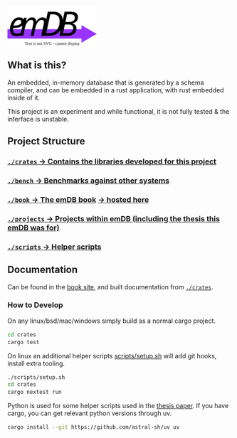 <img src="./crates/emdb/docs/logo.drawio.svg" alt="emDB" style="vertical-align: middle;" title="emdb logo" width="200"/>

## What is this?
An embedded, in-memory database that is generated by a schema compiler, and can be embedded in a rust application, with rust embedded inside of it.

This project is an experiment and while functional, it is not fully tested & the interface is unstable.

## Project Structure
### [`./crates` → Contains the libraries developed for this project](./crates)
### [`./bench` → Benchmarks against other systems](./bench)
### [`./book` → The emDB book](./book) [→ hosted here](https://oliverkillane.github.io/emDB/)
### [`./projects` → Projects within emDB (including the thesis this emDB was for)](./projects/)
### [`./scripts` → Helper scripts](./scripts/)

## Documentation
Can be found in the [book site](https://oliverkillane.github.io/emDB/), and built documentation from [`./crates`](./crates/).

### How to Develop
On any linux/bsd/mac/windows simply build as a normal cargo project.
```bash
cd crates
cargo test
```

On linux an additional helper scripts [scripts/setup.sh](./scripts/setup.sh) will add git hooks, install extra tooling.
```bash
./scripts/setup.sh
cd crates
cargo nextest run
```

Python is used for some helper scripts used in the [thesis paper](./papers/oliverkillane_fyp/). If you have cargo, you can get relevant python versions through uv.
```bash
cargo install --git https://github.com/astral-sh/uv uv
```
